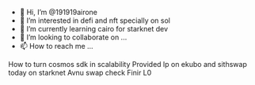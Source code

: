 - 👋 Hi, I’m @191919airone
- 👀 I’m interested in defi and nft specially on sol
- 🌱 I’m currently learning cairo for starknet dev
- 💞️ I’m looking to collaborate on ...
- 📫 How to reach me ...

<!---
191919airone/191919airone is a ✨ special ✨ repository because its `README.md` (this file) appears on your GitHub profile.
You can click the Preview link to take a look at your changes.
--->
How to turn cosmos sdk in scalability
Provided lp on ekubo and sithswap today on starknet
Avnu swap check
Finir L0
